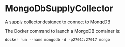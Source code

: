 # MongoDbSupplyCollector
A supply collector designed to connect to MongoDB

The Docker command to launch a MongoDB container is:

```docker run --name mongodb -d -p27017:27017 mongo```
